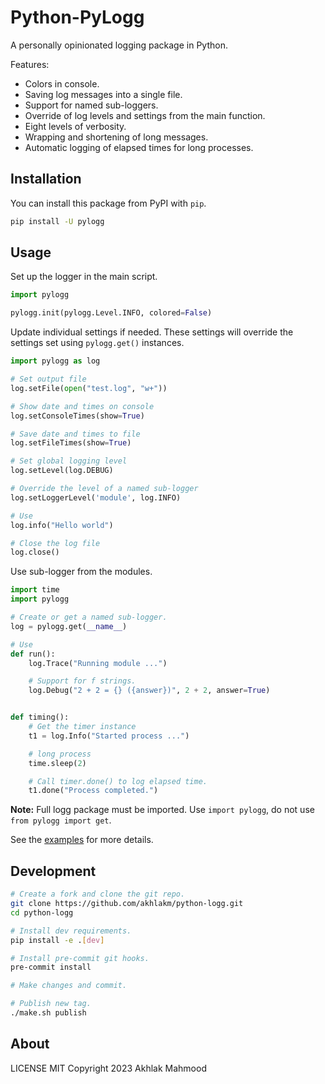 # Python-PyLogg
A personally opinionated logging package in Python.

Features:
- Colors in console.
- Saving log messages into a single file.
- Support for named sub-loggers.
- Override of log levels and settings from the main function.
- Eight levels of verbosity.
- Wrapping and shortening of long messages.
- Automatic logging of elapsed times for long processes.

## Installation
You can install this package from PyPI with `pip`.

```sh
pip install -U pylogg
```

## Usage
Set up the logger in the main script.

```python
import pylogg

pylogg.init(pylogg.Level.INFO, colored=False)
```

Update individual settings if needed. These settings will override the settings set using `pylogg.get()` instances.

```python
import pylogg as log

# Set output file
log.setFile(open("test.log", "w+"))

# Show date and times on console
log.setConsoleTimes(show=True)

# Save date and times to file
log.setFileTimes(show=True)

# Set global logging level
log.setLevel(log.DEBUG)

# Override the level of a named sub-logger
log.setLoggerLevel('module', log.INFO)

# Use
log.info("Hello world")

# Close the log file
log.close()
```

Use sub-logger from the modules.
```python
import time
import pylogg

# Create or get a named sub-logger.
log = pylogg.get(__name__)

# Use
def run():
    log.Trace("Running module ...")

    # Support for f strings.
    log.Debug("2 + 2 = {} ({answer})", 2 + 2, answer=True)


def timing():
    # Get the timer instance
    t1 = log.Info("Started process ...")

    # long process
    time.sleep(2)

    # Call timer.done() to log elapsed time.
    t1.done("Process completed.")

```

**Note:** Full logg package must be imported. Use `import pylogg`,
do not use `from pylogg import get`.

See the [examples](https://github.com/akhlakm/python-logg/tree/main/examples)
for more details.

## Development
```sh
# Create a fork and clone the git repo.
git clone https://github.com/akhlakm/python-logg.git
cd python-logg

# Install dev requirements.
pip install -e .[dev]

# Install pre-commit git hooks.
pre-commit install

# Make changes and commit.

# Publish new tag.
./make.sh publish
```

## About
LICENSE MIT Copyright 2023 Akhlak Mahmood
